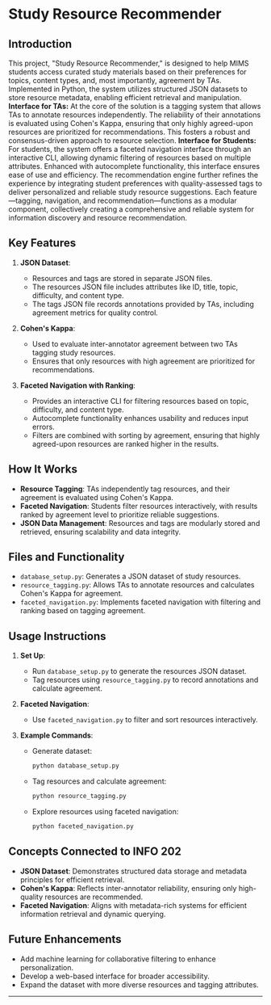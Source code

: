# Study Resource Recommender

## Introduction
This project, "Study Resource Recommender," is designed to help MIMS students access curated study materials based on their preferences for topics, content types, and, most importantly, agreement by TAs. Implemented in Python, the system utilizes structured JSON datasets to store resource metadata, enabling efficient retrieval and manipulation.
**Interface for TAs:** At the core of the solution is a tagging system that allows TAs to annotate resources independently. The reliability of their annotations is evaluated using Cohen's Kappa, ensuring that only highly agreed-upon resources are prioritized for recommendations. This fosters a robust and consensus-driven approach to resource selection.
**Interface for Students:** For students, the system offers a faceted navigation interface through an interactive CLI, allowing dynamic filtering of resources based on multiple attributes. Enhanced with autocomplete functionality, this interface ensures ease of use and efficiency. The recommendation engine further refines the experience by integrating student preferences with quality-assessed tags to deliver personalized and reliable study resource suggestions.
Each feature—tagging, navigation, and recommendation—functions as a modular component, collectively creating a comprehensive and reliable system for information discovery and resource recommendation.

## Key Features
1. **JSON Dataset**: 
   - Resources and tags are stored in separate JSON files.
   - The resources JSON file includes attributes like ID, title, topic, difficulty, and content type.
   - The tags JSON file records annotations provided by TAs, including agreement metrics for quality control.

2. **Cohen's Kappa**:
   - Used to evaluate inter-annotator agreement between two TAs tagging study resources.
   - Ensures that only resources with high agreement are prioritized for recommendations.

3. **Faceted Navigation with Ranking**:
   - Provides an interactive CLI for filtering resources based on topic, difficulty, and content type.
   - Autocomplete functionality enhances usability and reduces input errors.
   - Filters are combined with sorting by agreement, ensuring that highly agreed-upon resources are ranked higher in the results.

## How It Works
- **Resource Tagging**: TAs independently tag resources, and their agreement is evaluated using Cohen's Kappa.
- **Faceted Navigation**: Students filter resources interactively, with results ranked by agreement level to prioritize reliable suggestions.
- **JSON Data Management**: Resources and tags are modularly stored and retrieved, ensuring scalability and data integrity.

## Files and Functionality
- `database_setup.py`: Generates a JSON dataset of study resources.
- `resource_tagging.py`: Allows TAs to annotate resources and calculates Cohen's Kappa for agreement.
- `faceted_navigation.py`: Implements faceted navigation with filtering and ranking based on tagging agreement.

## Usage Instructions
1. **Set Up**:
   - Run `database_setup.py` to generate the resources JSON dataset.
   - Tag resources using `resource_tagging.py` to record annotations and calculate agreement.

2. **Faceted Navigation**:
   - Use `faceted_navigation.py` to filter and sort resources interactively.

3. **Example Commands**:
   - Generate dataset:
     ```bash
     python database_setup.py
     ```
   - Tag resources and calculate agreement:
     ```bash
     python resource_tagging.py
     ```
   - Explore resources using faceted navigation:
     ```bash
     python faceted_navigation.py
     ```

## Concepts Connected to INFO 202
- **JSON Dataset**: Demonstrates structured data storage and metadata principles for efficient retrieval.
- **Cohen's Kappa**: Reflects inter-annotator reliability, ensuring only high-quality resources are recommended.
- **Faceted Navigation**: Aligns with metadata-rich systems for efficient information retrieval and dynamic querying.

## Future Enhancements
- Add machine learning for collaborative filtering to enhance personalization.
- Develop a web-based interface for broader accessibility.
- Expand the dataset with more diverse resources and tagging attributes.

---
